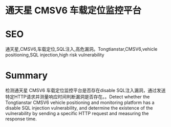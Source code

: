 # 通天星 CMSV6 车载定位监控平台
# SEO
通天星,CMSV6,车载定位,SQL注入,高危漏洞。Tongtianstar,CMSV6,vehicle positioning,SQL injection,high risk vulnerability
# Summary
检测通天星 CMSV6 车载定位监控平台是否存在disable SQL注入漏洞，通过发送特定HTTP请求并测量响应时间判断漏洞是否存在。。Detect whether the Tongtianstar CMSV6 vehicle positioning and monitoring platform has a disable SQL injection vulnerability, and determine the existence of the vulnerability by sending a specific HTTP request and measuring the response time.
